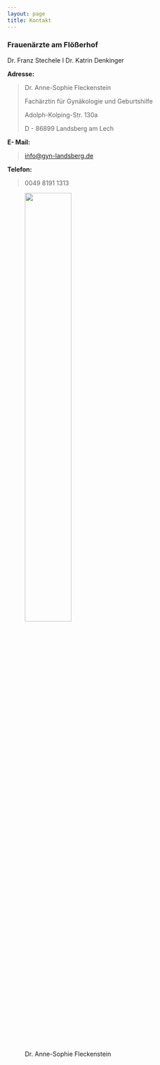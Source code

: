 ```yaml
---
layout: page
title: Kontakt
---
```


### Frauenärzte am Flößerhof
Dr. Franz Stechele I Dr. Katrin Denkinger

**Adresse:**
> Dr. Anne-Sophie Fleckenstein
>
> Fachärztin für Gynäkologie und Geburtshilfe 
>
> Adolph-Kolping-Str. 130a
>
> D - 86899 Landsberg am Lech

**E- Mail:**
> info@gyn-landsberg.de

**Telefon:**
> 0049 8191 1313

<figure>
  <img src="{{site.baseurl}}images/dr-fleckenstein.jpg"  style="width:50%" class="left">
  <figcaption>Dr. Anne-Sophie Fleckenstein</figcaption>
</figure>